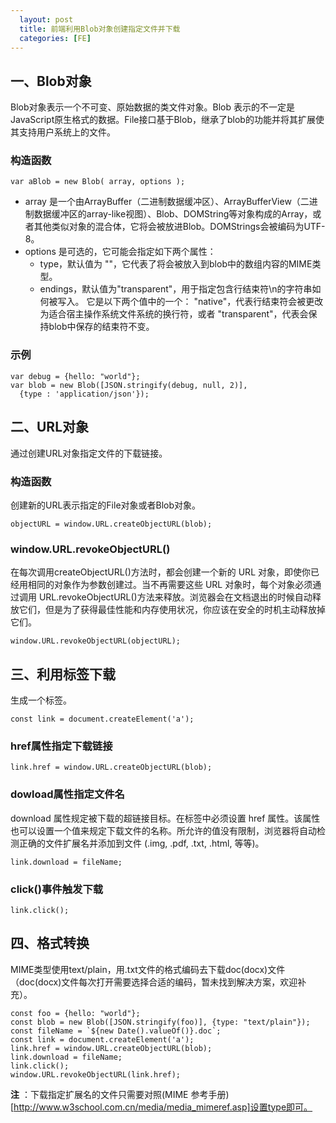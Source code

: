 ```yaml
---
  layout: post
  title: 前端利用Blob对象创建指定文件并下载
  categories: [FE]
---
```


## 一、Blob对象

Blob对象表示一个不可变、原始数据的类文件对象。Blob 表示的不一定是JavaScript原生格式的数据。File接口基于Blob，继承了blob的功能并将其扩展使其支持用户系统上的文件。

### 构造函数

```
var aBlob = new Blob( array, options );
```

- array 是一个由ArrayBuffer（二进制数据缓冲区）、ArrayBufferView（二进制数据缓冲区的array-like视图）、Blob、DOMString等对象构成的Array，或者其他类似对象的混合体，它将会被放进Blob。DOMStrings会被编码为UTF-8。
- options 是可选的，它可能会指定如下两个属性：
    - type，默认值为 ""，它代表了将会被放入到blob中的数组内容的MIME类型。
    - endings，默认值为"transparent"，用于指定包含行结束符\n的字符串如何被写入。 它是以下两个值中的一个： "native"，代表行结束符会被更改为适合宿主操作系统文件系统的换行符，或者 "transparent"，代表会保持blob中保存的结束符不变。

### 示例

```
var debug = {hello: "world"};
var blob = new Blob([JSON.stringify(debug, null, 2)],
  {type : 'application/json'});
```

## 二、URL对象

通过创建URL对象指定文件的下载链接。

### 构造函数

创建新的URL表示指定的File对象或者Blob对象。

```
objectURL = window.URL.createObjectURL(blob);
```

### window.URL.revokeObjectURL()

在每次调用createObjectURL()方法时，都会创建一个新的 URL 对象，即使你已经用相同的对象作为参数创建过。当不再需要这些 URL 对象时，每个对象必须通过调用 URL.revokeObjectURL()方法来释放。浏览器会在文档退出的时候自动释放它们，但是为了获得最佳性能和内存使用状况，你应该在安全的时机主动释放掉它们。

```
window.URL.revokeObjectURL(objectURL);
```

## 三、利用<a>标签下载

生成一个<a>标签。

```
const link = document.createElement('a');
```

### href属性指定下载链接

```
link.href = window.URL.createObjectURL(blob);
```

### dowload属性指定文件名

download 属性规定被下载的超链接目标。在<a>标签中必须设置 href 属性。该属性也可以设置一个值来规定下载文件的名称。所允许的值没有限制，浏览器将自动检测正确的文件扩展名并添加到文件 (.img, .pdf, .txt, .html, 等等)。

```
link.download = fileName;
```

### click()事件触发下载

```
link.click();
```

## 四、格式转换
MIME类型使用text/plain，用.txt文件的格式编码去下载doc(docx)文件（doc(docx)文件每次打开需要选择合适的编码，暂未找到解决方案，欢迎补充）。

```
const foo = {hello: "world"};
const blob = new Blob([JSON.stringify(foo)], {type: "text/plain"});
const fileName = `${new Date().valueOf()}.doc`;
const link = document.createElement('a');
link.href = window.URL.createObjectURL(blob);
link.download = fileName;
link.click();
window.URL.revokeObjectURL(link.href);
```

**注** ：下载指定扩展名的文件只需要对照(MIME 参考手册)[http://www.w3school.com.cn/media/media_mimeref.asp]设置type即可。